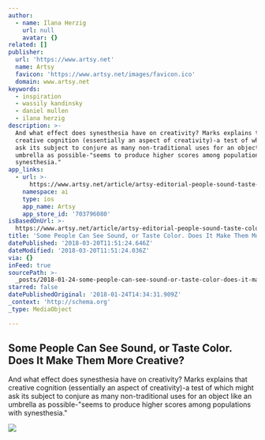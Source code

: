 ```yaml
---
author:
  - name: Ilana Herzig
    url: null
    avatar: {}
related: []
publisher:
  url: 'https://www.artsy.net'
  name: Artsy
  favicon: 'https://www.artsy.net/images/favicon.ico'
  domain: www.artsy.net
keywords:
  - inspiration
  - wassily kandinsky
  - daniel mullen
  - ilana herzig
description: >-
  And what effect does synesthesia have on creativity? Marks explains that
  creative cognition (essentially an aspect of creativity)-a test of which might
  ask its subject to conjure as many non-traditional uses for an object like an
  umbrella as possible-"seems to produce higher scores among populations with
  synesthesia."
app_links:
  - url: >-
      https://www.artsy.net/article/artsy-editorial-people-sound-taste-color-creative
    namespace: ai
    type: ios
    app_name: Artsy
    app_store_id: '703796080'
isBasedOnUrl: >-
  https://www.artsy.net/article/artsy-editorial-people-sound-taste-color-creative?utm_medium=email&utm_source=11995862-newsletter-editorial-daily-01-23-18&utm_campaign=editorial&utm_content=st-S
title: 'Some People Can See Sound, or Taste Color. Does It Make Them More Creative?'
datePublished: '2018-03-20T11:51:24.646Z'
dateModified: '2018-03-20T11:51:24.036Z'
via: {}
inFeed: true
sourcePath: >-
  _posts/2018-01-24-some-people-can-see-sound-or-taste-color-does-it-make-them.md
starred: false
datePublishedOriginal: '2018-01-24T14:34:31.909Z'
_context: 'http://schema.org'
_type: MediaObject

---
```

<article style=""><h1>Some People Can See Sound, or Taste Color. Does It Make Them More Creative?</h1><p>And what effect does synesthesia have on creativity? Marks explains that creative cognition (essentially an aspect of creativity)-a test of which might ask its subject to conjure as many non-traditional uses for an object like an umbrella as possible-"seems to produce higher scores among populations with synesthesia."</p><img src="https://artsy-media-uploads.s3.amazonaws.com/wSAR6TNL2JEpm1WF_eIB9A%2Fcustom-Custom_Size___cody-davis-253928+2.jpg" /></article>